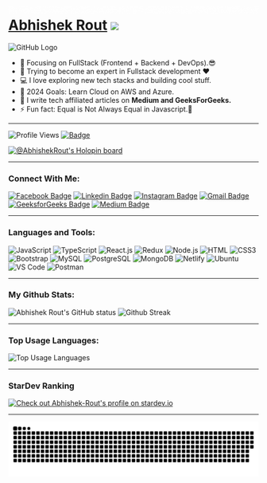 # ![Hello](<Hello(1).gif>)[Abhishek Rout](https://abhishek-rout.github.io/) <img src="https://raw.githubusercontent.com/MartinHeinz/MartinHeinz/master/wave.gif" width="30">

![GitHub Logo](https://user-images.githubusercontent.com/64718836/92372981-5161db00-f11b-11ea-8092-1b4ef99678d3.jpeg)

- 🔭 Focusing on FullStack (Frontend + Backend + DevOps).😎
- 🌱 Trying to become an expert in Fullstack development ❤
- 💻 I love exploring new tech stacks and building cool stuff.
- 🥅 2024 Goals: Learn Cloud on AWS and Azure.
- 📝 I write tech affiliated articles on **Medium and GeeksForGeeks.** <br />
- ⚡ Fun fact: Equal is Not Always Equal in Javascript.🤣

---

![Profile Views](https://komarev.com/ghpvc/?username=Abhishek-Rout&color=brightgreen) [![Badge](https://cp-logo.vercel.app/codechef/abhishek_rout)](https://www.codechef.com/users/abhishek_rout)

[![@AbhishekRout's Holopin board](https://www.holopin.me/abhishekrout)](https://holopin.io/@abhishekrout)

---

### Connect With Me:

[![Facebook Badge](https://img.shields.io/badge/Facebook-1877F2?style=for-the-badge&logo=facebook&logoColor=white)](https://facebook.com/abhishek.rout.1829)
[![Linkedin Badge](https://img.shields.io/badge/LinkedIn-0077B5?style=for-the-badge&logo=linkedin&logoColor=white)](https://www.linkedin.com/in/abhishek-rout-032330192/)
[![Instagram Badge](https://img.shields.io/badge/Instagram-E4405F?style=for-the-badge&logo=instagram&logoColor=white)](https://instagram.com/mr.abhishek_rout)
[![Gmail Badge](https://img.shields.io/badge/Gmail-D14836?style=for-the-badge&logo=gmail&logoColor=white)](mailto:abhishek.r.9690@gmail.com)
[![GeeksforGeeks Badge](https://img.shields.io/badge/GeeksforGeeks-2f8d46?style=for-the-badge&logo=geeksforgeeks&logoColor=white)](https://auth.geeksforgeeks.org/user/antminer)
[![Medium Badge](https://img.shields.io/badge/Medium-000?style=for-the-badge&logo=medium&logoColor=white)](https://medium.com/@abhishek.r.9690)

---

### Languages and Tools:

![JavaScript](https://img.shields.io/badge/JavaScript-F7DF1E?style=flat-square&logo=javascript&logoColor=black)
![TypeScript](https://img.shields.io/badge/TypeScript-007ACC?style=flat-square&logo=typescript&logoColor=white)
![React.js](https://img.shields.io/badge/React.js-0081CB?style=flat-square&logo=react&logoColor=61DAFB)
![Redux](https://img.shields.io/badge/Redux-black?style=flastic&logo=Redux&logoColor=764ABC)
![Node.js](https://img.shields.io/badge/Node.js-43853D?style=flat-square&logo=node.js&logoColor=white)
![HTML](https://img.shields.io/badge/HTML5-E34F26?style=flat-square&logo=html5&logoColor=white)
![CSS3](https://img.shields.io/badge/CSS3-1572B6?style=flat-square&logo=css3&logoColor=white)
![Bootstrap](https://img.shields.io/badge/Bootstrap-563D7C?style=flat-square&logo=bootstrap&logoColor=white)
![MySQL](https://img.shields.io/badge/MySQL-005C84?style=flat-square&logo=mysql&logoColor=white)
![PostgreSQL](https://img.shields.io/badge/PostgreSQL-31658D?style=flastic&logo=PostgreSQL&logoColor=white)
![MongoDB](https://img.shields.io/badge/MongoDB-F7F7F7?style=flat-square&logo=mongodb&logoColor=49A248)
![Netlify](https://img.shields.io/badge/Netlify-00C7B7?style=flat-square&logo=netlify&logoColor=white)
![Ubuntu](https://img.shields.io/badge/Ubuntu-E05924?style=flat-square&logo=ubuntu&logoColor=black)
![VS Code](https://img.shields.io/badge/VisualStudio-2C2B30?style=flastic&logo=VisualStudioCode&logoColor=007ACC)
![Postman](https://img.shields.io/badge/Postman-f7f7f7?style=flastic&logo=Postman&logoColor=FF6C37)
<!-- ![Golang](https://img.shields.io/badge/Golang-F7F7F7?style=flat-square&logo=go&logoColor=00A7D0)
![Docker](https://img.shields.io/badge/Docker-0CC1F3?style=flat-square&logo=docker&logoColor=white)
![Next.js](https://img.shields.io/badge/Next.js-f7f7f7?style=flastic&logo=Next.js&logoColor=000000)
![AntDesign](https://img.shields.io/badge/AntDesign-f7f7f7?style=flastic&logo=AntDesign&logoColor=0170FE)
![Redis](https://img.shields.io/badge/redis-%23DD0031.svg?&style=flat-square&logo=redis&logoColor=white)
![Figma](https://img.shields.io/badge/Figma-f7f7f7?style=flastic&logo=Figma&logoColor=F24E1E)
![NestJS](https://img.shields.io/badge/Nestjs-000000?style=flat-square&logo=nestjs&logoColor=D9224D) -->

---

### My Github Stats:

![Abhishek Rout's GitHub status](https://github-readme-stats.vercel.app/api?username=Abhishek-Rout&show_icons=true&include_all_commits=true&hide_border=true)
![Github Streak](https://github-readme-streak-stats.herokuapp.com/?user=Abhishek-Rout)

---

### Top Usage Languages:

![Top Usage Languages](https://github-readme-stats.vercel.app/api/top-langs/?username=Abhishek-Rout&layout=compact&hide_border=true&&langs_count=10)

---

### StarDev Ranking

[![Check out Abhishek-Rout's profile on stardev.io](https://stardev.io/developers/Abhishek-Rout/badge/languages/locality.svg)](https://stardev.io/developers/Abhishek-Rout)

---

![Snake Graph](https://github.com/kothariji/kothariji/blob/master/github-user-contribution.svg)
